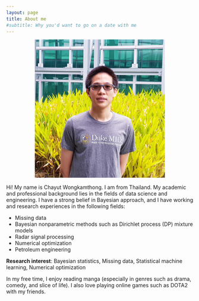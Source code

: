 ```yaml
---
layout: page
title: About me
#subtitle: Why you'd want to go on a date with me
---
```

<p align="center">
  <img src=assets/img/chayutwo_fig_MIDS.jpg width="350" title="Chayut Wongkamthong">
</p>

Hi! My name is Chayut Wongkamthong. I am from Thailand. My academic and professional background lies in the fields of data science and engineering. I have a strong belief in Bayesian approach, and I have working and research experiences in the following fields:

- Missing data
- Bayesian nonparametric methods such as Dirichlet process (DP) mixture models
- Radar signal processing
- Numerical optimization
- Petroleum engineering

**Research interest**: Bayesian statistics, Missing data, Statistical machine learning, Numerical optimization

In my free time, I enjoy reading manga (especially in genres such as drama, comedy, and slice of life). I also love playing online games such as DOTA2 with my friends.
